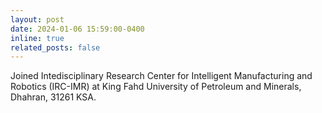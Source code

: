 ```yaml
---
layout: post
date: 2024-01-06 15:59:00-0400
inline: true
related_posts: false
---
```


Joined Intedisciplinary Research Center for Intelligent Manufacturing and Robotics (IRC-IMR) at King Fahd University of Petroleum and Minerals, Dhahran, 31261 KSA.
